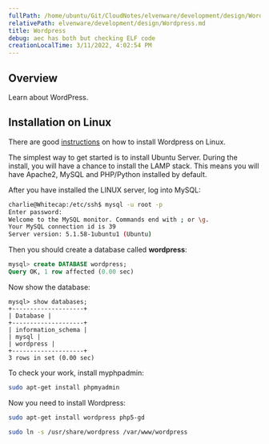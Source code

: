 ```yaml
---
fullPath: /home/ubuntu/Git/CloudNotes/elvenware/development/design/Wordpress.md
relativePath: elvenware/development/design/Wordpress.md
title: Wordpress
debug: aec has both but checking ELF code
creationLocalTime: 3/11/2022, 4:02:54 PM
---
```


<!-- toc -->
<!-- tocstop -->

## Overview

Learn about WordPress.

## Installation on Linux

There are good [instructions](http://codex.wordpress.org/Installing_WordPress) on how to install Wordpress on Linux.

The simplest way to get started is to install Ubuntu Server. During the install, you will have a chance to install the LAMP stack. This means you will have Apache2, MySQL and PHP/Python installed by default.

After you have installed the LINUX server, log into MySQL:


```bash
charlie@Whitecap:/etc/ssh$ mysql -u root -p
Enter password:
Welcome to the MySQL monitor. Commands end with ; or \g.
Your MySQL connection id is 39
Server version: 5.1.58-1ubuntu1 (Ubuntu)
```

Then you should create a database called **wordpress**:

```sql
mysql> create DATABASE wordpress;
Query OK, 1 row affected (0.00 sec)
```

Now show the database:

```code
mysql> show databases;
+--------------------+
| Database |
+--------------------+
| information_schema |
| mysql |
| wordpress |
+--------------------+
3 rows in set (0.00 sec)
```

To check your work, install myphpadmin:

```bash
sudo apt-get install phpmyadmin
```

Now you need to install Wordpress:

```bash
sudo apt-get install wordpress php5-gd
```

```bash
sudo ln -s /usr/share/wordpress /var/www/wordpress
```

